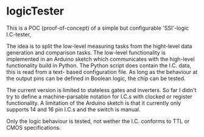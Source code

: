 # logicTester

This is a POC (proof-of-concept) of a simple but configurable 'SSI'-logic I.C-tester,

The idea is to split the low-level measuring tasks from the hight-level data 
generation and comparison tasks. The low-level functionality is implemented in
an Arduino sketch which communicates with the high-level functionality build in
Python. The Python script does contain the I.C. data, this is read from a text-
based configuration file. As long as the behaviour at the output pins can be defined
in Boolean logic, the chip can be tested. 

The current version is limited to stateless gates and inverters. So far I didn't 
try to define a machine-parsable notation for I.C.s with clocked or register
functionality. A limitation of the Arduino sketch is that it currently only 
supports 14 and 16 pin I.C.s and the switch is manual. 

Only the logic behaviour is tested, not wether the I.C. conforms to TTL or CMOS 
specifications.
